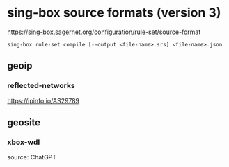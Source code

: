 # sing-box source formats (version 3)

https://sing-box.sagernet.org/configuration/rule-set/source-format

`sing-box rule-set compile [--output <file-name>.srs] <file-name>.json`

## geoip

### reflected-networks

https://ipinfo.io/AS29789

## geosite

### xbox-wdl

source: ChatGPT
